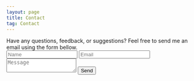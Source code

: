 ```yaml
---
layout: page
title: Contact
tag: Contact
---
```

<div class="contact">
Have any questions, feedback, or suggestions? Feel free to send me an email using the form bellow.

<form id="contactform" method="POST">
    <input type="text" name="name" class="feedback-input" placeholder="Name">
    <input type="email" name="_replyto" class="feedback-input" placeholder="Email">
    <input type="hidden" name="_subject" value="Portfolio Contact" />
    <textarea name="message" class="feedback-input" placeholder="Message"></textarea>
    <input type="text" name="_gotcha" style="display:none" />
    <input type="hidden" name="_next" value="//twarrre.github.io/thanks.html" />
    <input type="submit" value="Send">
</form>
<script>
    var contactform =  document.getElementById('contactform');
    contactform.setAttribute('action', '//formspree.io/' + 't' + 'wa' + 're' + '41' + '94' + '@' + 'gmail' + '.' + 'com');
</script>

</div>
